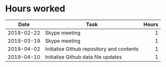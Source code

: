 # Hours worked

|Date|Task|Hours|
|----|----|-----:|
|2019-02-22|Skype meeting|1|
|2019-03-19|Skype meeting|1|
|2019-04-02|Initialise Github repository and contents|1|
|2019-04-10|Initialise Github data file updates|1|
